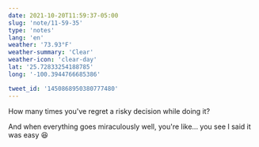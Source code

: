 ```yaml
---
date: 2021-10-20T11:59:37-05:00
slug: 'note/11-59-35'
type: 'notes'
lang: 'en'
weather: '73.93°F'
weather-summary: 'Clear'
weather-icon: 'clear-day'
lat: '25.72833254188785'
long: '-100.3944766685386'

tweet_id: '1450868950380777480'
---
```

How many times you've regret a risky decision while doing it? 

And when everything goes miraculously well, you're like... you see I said it was easy 😆
